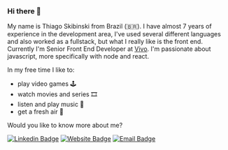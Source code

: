 ### Hi there 👋

My name is Thiago Skibinski from Brazil (🇧🇷). I have almost 7 years of experience in the development area, I've used several different languages and also worked as a fullstack, but what I really like is the front end.
Currently I'm Senior Front End Developer at [Vivo](https://www.vivo.com.br). I'm passionate about javascript, more specifically with node and react.

In my free time I like to:
- play video games 🕹️
- watch movies and series 🎞️
- listen and play music 🎵
- get a fresh air 🍃

Would you like to know more about me?

[![Linkedin Badge](https://img.shields.io/badge/-LinkedIn-blue?style=flat-square&logo=Linkedin&logoColor=white&link=https://www.linkedin.com/in/thiagoskbnsk)](https://www.linkedin.com/in/thiagoskbnsk)
[![Website Badge](https://img.shields.io/badge/Website-thiagoskbnsk.github.io-black)](https://thiagoskbnsk.github.io/site/)
[![Email Badge](https://img.shields.io/badge/Email-thiagoskibinski%40gmail.com-blue)](mailto:thiagoskibinski@gmail.com)




<!--
**thiagoskbnsk/thiagoskbnsk** is a ✨ _special_ ✨ repository because its `README.md` (this file) appears on your GitHub profile.

Here are some ideas to get you started:

- 🔭 I’m currently working on ...
- 🌱 I’m currently learning ...
- 👯 I’m looking to collaborate on ...
- 🤔 I’m looking for help with ...
- 💬 Ask me about ...
-  How to reach me: ...
- 😄 Pronouns: ...
- ⚡ Fun fact: ...
-->

